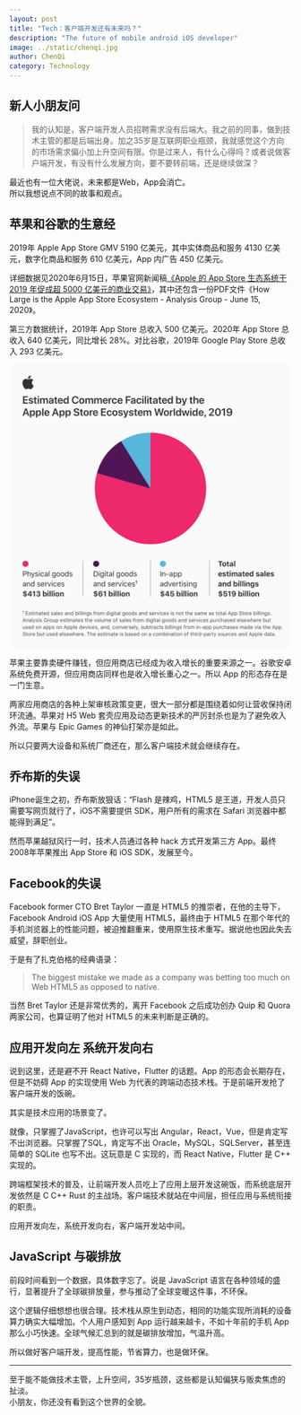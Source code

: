 ```yaml
---
layout: post
title: "Tech：客户端开发还有未来吗？"
description: "The future of mobile android iOS developer"
image: ../static/chenqi.jpg
author: ChenQi
category: Technology
---
```


## 新人小朋友问

> 我的认知是，客户端开发人员招聘需求没有后端大。我之前的同事，做到技术主管的都是后端出身。加之35岁是互联网职业瓶颈，我就感觉这个方向的市场需求偏小加上升空间有限。你是过来人，有什么心得吗？或者说做客户端开发，有没有什么发展方向，要不要转前端，还是继续做深？

最近也有一位大佬说，未来都是Web，App会消亡。  
所以我想说点不同的故事和观点。

## 苹果和谷歌的生意经

2019年 Apple App Store GMV 5190 亿美元，其中实体商品和服务 4130 亿美元，数字化商品和服务 610 亿美元，App 内广告 450 亿美元。

详细数据见2020年6月15日，苹果官网新闻稿[《Apple 的 App Store 生态系统于 2019 年促成超 5000 亿美元的商业交易》](https://www.apple.com.cn/newsroom/2020/06/apples-app-store-ecosystem-facilitated-over-half-a-trillion-dollars-in-commerce-in-2019/)，其中还包含一份PDF文件《How Large is the Apple App Store Ecosystem - Analysis Group - June 15, 2020》。

第三方数据统计，2019年 App Store 总收入 500 亿美元。2020年 App Store 总收入 640 亿美元，同比增长 28%。对比谷歌，2019年 Google Play Store 总收入 293 亿美元。

![App Store stats](../static/Apple_App-Store-infographic-stats_06152020.jpg)

苹果主要靠卖硬件赚钱，但应用商店已经成为收入增长的重要来源之一。谷歌安卓系统免费开源，但应用商店同样也是收入增长重心之一。所以 App 的形态存在是一门生意。

两家应用商店的各种上架审核政策变更，很大一部分都是围绕着如何让营收保持闭环流通。苹果对 H5 Web 套壳应用及动态更新技术的严厉封杀也是为了避免收入外流。苹果与 Epic Games 的神仙打架亦是如此。

所以只要两大设备和系统厂商还在，那么客户端技术就会继续存在。

## 乔布斯的失误

iPhone诞生之初，乔布斯放狠话：“Flash 是辣鸡，HTML5 是王道，开发人员只需要写网页就行了，iOS不需要提供 SDK，用户所有的需求在 Safari 浏览器中都能得到满足”。

然而苹果越狱风行一时，技术人员通过各种 hack 方式开发第三方 App。最终2008年苹果推出 App Store 和 iOS SDK，发展至今。

## Facebook的失误

Facebook former CTO Bret Taylor 一直是 HTML5 的推崇者，在他的主导下，Facebook Android iOS App 大量使用 HTML5，最终由于 HTML5 在那个年代的手机浏览器上的性能问题，被迫推翻重来，使用原生技术重写。据说他也因此失去威望，辞职创业。

于是有了扎克伯格的经典语录：

> The biggest mistake we made as a company was betting too much on Web HTML5 as opposed to native.

当然 Bret Taylor 还是非常优秀的，离开 Facebook 之后成功创办 Quip 和 Quora 两家公司，也算证明了他对 HTML5 的未来判断是正确的。

## 应用开发向左 系统开发向右

说到这里，还是避不开 React Native，Flutter 的话题。App 的形态会长期存在，但是不妨碍 App 的实现使用 Web 为代表的跨端动态技术栈。于是前端开发抢了客户端开发的饭碗。

其实是技术应用的场景变了。

就像，只掌握了JavaScript，也许可以写出 Angular，React，Vue，但是肯定写不出浏览器。只掌握了SQL，肯定写不出 Oracle，MySQL，SQLServer，甚至连简单的 SQLite 也写不出。这玩意是 C 实现的，而 React Native，Flutter 是 C++ 实现的。

跨端框架技术的普及，让前端开发人员吃上了应用上层开发这碗饭，而系统底层开发依然是 C C++ Rust 的主战场。客户端技术就站在中间层，担任应用与系统衔接的职责。

应用开发向左，系统开发向右，客户端开发站中间。

## JavaScript 与碳排放

前段时间看到一个数据，具体数字忘了。说是 JavaScript 语言在各种领域的盛行，显著提升了全球碳排放量，参与推动了全球变暖这件事，不环保。

这个逻辑仔细想想也很合理。技术栈从原生到动态，相同的功能实现所消耗的设备算力确实大幅增加。个人用户感知到 App 运行越来越卡，不如十年前的手机 App 那么小巧快速。全球气候汇总到的就是碳排放增加，气温升高。

所以做好客户端开发，提高性能，节省算力，也是做环保。

----
至于能不能做技术主管，上升空间，35岁瓶颈，这些都是认知偏狭与贩卖焦虑的扯淡。  
小朋友，你还没有看到这个世界的全貌。
